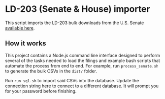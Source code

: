 # LD-203 (Senate & House) importer

This script imports the LD-203 bulk downloads from the U.S. Senate [available here](https://www.senate.gov/legislative/Public_Disclosure/contributions_download.htm).

## How it works

This project contains a Node.js command line interface designed to perform several of the tasks needed to load the filings and example bash scripts that automate the process from end to end. For example, run `process_senate.sh` to generate the bulk CSVs in the `dist/` folder.

Run `run_sql.sh` to import said CSVs into the database. Update the connection string here to connect to a different database. It will prompt you for your password before finishing.
